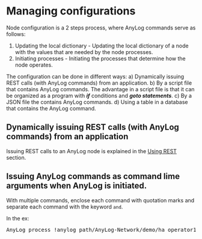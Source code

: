 # Managing configurations

Node configuration is a 2 steps process, where AnyLog commands serve as follows:
1) Updating the local dictionary - Updating the local dictionary of a node with the values that are needed by the node processes.
2) Initiating processes - Initiating the processes that determine how the node operates.

The configuration can be done in different ways:
a) Dynamically issuing REST calls (with AnyLog commands) from an application.
b) By a script file that contains AnyLog commands. The advantage in a script file is that it can be organized 
as a program with ***if*** conditions and ***goto statements***.
c) By a JSON file the contains AnyLog commands.
d) Using a table in a database that contains the AnyLog command.


## Dynamically issuing REST calls (with AnyLog commands) from an application

Issuing REST calls to an AnyLog node is explained in the [Using REST](.//using%20rest.md#using-rest) section.


## Issuing AnyLog commands as command lime arguments when AnyLog is initiated.

With multiple commands, enclose each command with quotation marks and separate each command with the keyword ```and```.
    
In the ex:
<pre>
AnyLog process !anylog_path/AnyLog-Network/demo/ha_operator1.al
</pre>

